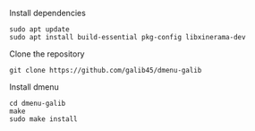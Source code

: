 Install dependencies

	sudo apt update
	sudo apt install build-essential pkg-config libxinerama-dev

Clone the repository

	git clone https://github.com/galib45/dmenu-galib

Install dmenu

	cd dmenu-galib
	make
	sudo make install
